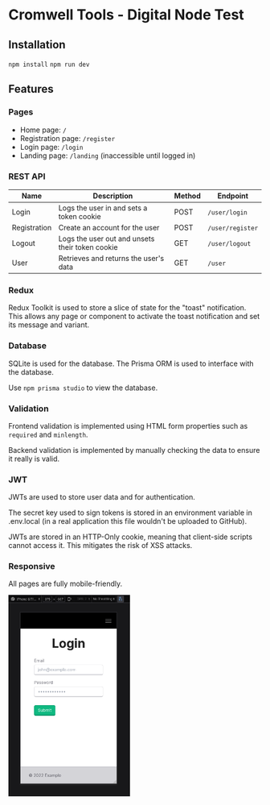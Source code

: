 # Cromwell Tools - Digital Node Test

## Installation

`npm install`
`npm run dev`

## Features

### Pages

- Home page: `/`
- Registration page: `/register`
- Login page: `/login`
- Landing page: `/landing` (inaccessible until logged in)

### REST API

| Name         | Description                                     | Method | Endpoint         |
| ------------ | ----------------------------------------------- | ------ | ---------------- |
| Login        | Logs the user in and sets a token cookie        | POST   | `/user/login`    |
| Registration | Create an account for the user                  | POST   | `/user/register` |
| Logout       | Logs the user out and unsets their token cookie | GET    | `/user/logout`   |
| User         | Retrieves and returns the user's data           | GET    | `/user`          |

### Redux

Redux Toolkit is used to store a slice of state for the "toast" notification. This allows any page or component to activate the toast notification and set its message and variant.

### Database

SQLite is used for the database. The Prisma ORM is used to interface with the database.

Use `npm prisma studio` to view the database.

### Validation

Frontend validation is implemented using HTML form properties such as `required` and `minlength`.

Backend validation is implemented by manually checking the data to ensure it really is valid.

### JWT

JWTs are used to store user data and for authentication.

The secret key used to sign tokens is stored in an environment variable in .env.local (in a real application this file wouldn't be uploaded to GitHub).

JWTs are stored in an HTTP-Only cookie, meaning that client-side scripts cannot access it. This mitigates the risk of XSS attacks.

### Responsive

All pages are fully mobile-friendly.

<img height="400" src="responsive.png">
